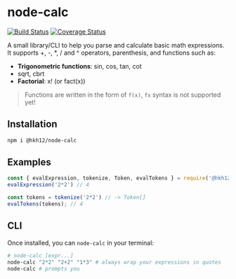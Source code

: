 # node-calc

[![Build Status](https://travis-ci.org/hkh12/node-calc.svg?branch=master)](https://travis-ci.org/hkh12/node-calc)
[![Coverage Status](https://coveralls.io/repos/github/hkh12/node-calc/badge.svg?branch=master)](https://coveralls.io/github/hkh12/node-calc?branch=master)

A small library/CLI to help you parse and calculate basic math expressions. 
It supports +, -, *, / and ^ operators, parenthesis, and functions such as:
- **Trigonometric functions**: sin, cos, tan, cot
- sqrt, cbrt
- **Factorial**: x! (or fact(x))

> Functions are written in the form of `f(x)`, `fx` syntax is not supported yet!

## Installation
```sh
npm i @hkh12/node-calc
```

## Examples
```js
const { evalExpression, tokenize, Token, evalTokens } = require('@hkh12/node-calc');
evalExpression('2*2') // 4

const tokens = tokenize('2*2') // -> Token[]
evalTokens(tokens); // 4
```

## CLI
Once installed, you can `node-calc` in your terminal:
```sh
# node-calc [expr...]
node-calc "2*2" "2+2" "1*3" # always wrap your expressions in quotes
node-calc # prompts you
```
